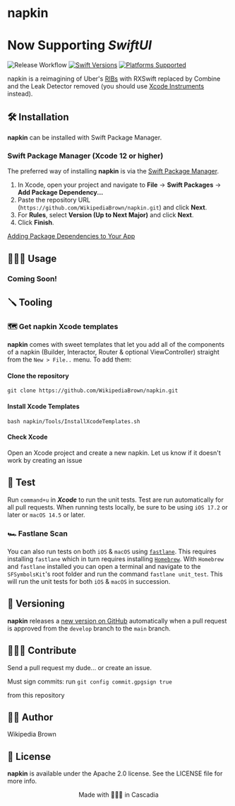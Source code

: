 # napkin

# Now Supporting ***SwiftUI***

![Release Workflow](https://github.com/WikipediaBrown/napkin/actions/workflows/Release.yml/badge.svg) 
[![Swift Versions](https://img.shields.io/endpoint?url=https%3A%2F%2Fswiftpackageindex.com%2Fapi%2Fpackages%2FWikipediaBrown%2Fnapkin%2Fbadge%3Ftype%3Dswift-versions)](https://swiftpackageindex.com/WikipediaBrown/napkin)
[![Platforms Supported](https://img.shields.io/endpoint?url=https%3A%2F%2Fswiftpackageindex.com%2Fapi%2Fpackages%2FWikipediaBrown%2Fnapkin%2Fbadge%3Ftype%3Dplatforms)](https://swiftpackageindex.com/WikipediaBrown/napkin)

napkin is a reimagining of Uber's [RIBs](https://github.com/uber/RIBs) with RXSwift replaced by Combine and the Leak Detector removed (you should use [Xcode Instruments](https://stackoverflow.com/a/51947107/5863650) instead). 

## 🛠️ Installation
**napkin** can be installed with Swift Package Manager.
### Swift Package Manager (Xcode 12 or higher)

The preferred way of installing **napkin** is via the [Swift Package Manager](https://swift.org/package-manager/).

1. In Xcode, open your project and navigate to **File** → **Swift Packages** → **Add Package Dependency...**
2. Paste the repository URL (`https://github.com/WikipediaBrown/napkin.git`) and click **Next**.
3. For **Rules**, select **Version (Up to Next Major)** and click **Next**.
4. Click **Finish**.

[Adding Package Dependencies to Your App](https://developer.apple.com/documentation/swift_packages/adding_package_dependencies_to_your_app)

## 👩🏽‍💻 Usage

### Coming Soon!

## 🪛 Tooling

### 🗺️ Get **napkin** Xcode templates
**napkin** comes with sweet templates that let you add all of the components of a napkin (Builder, Interactor, Router & optional ViewController) straight from the `New > File..` menu. To add them:

#### Clone the repository
```git clone https://github.com/WikipediaBrown/napkin.git```

#### Install Xcode Templates
```bash napkin/Tools/InstallXcodeTemplates.sh```

#### Check Xcode
Open an Xcode project and create a new napkin. Let us know if it doesn't work by creating an issue

## 🧪 Test

Run `command+u` in ***Xcode*** to run the unit tests. Test are run automatically for all pull requests. When running tests locally, be sure to be using `iOS 17.2` or later or `macOS 14.5` or later.

### 🏎️ Fastlane Scan

You can also run tests on both `iOS` & `macOS` using [`fastlane`](https://fastlane.tools). This requires installing `fastlane` which in turn requires installing [`Homebrew`](https://brew.sh). With `Homebrew` and `fastlane` installed you can open a terminal and navigate to the `SFSymbolsKit`'s root folder and run the command `fastlane unit_test`. This will run the unit tests for both `iOS` & `macOS` in succession.

## 🐁 Versioning

**napkin** releases a [new version on GitHub](https://github.com/WikipediaBrown/napkin/releases) automatically when a pull request is approved from the `develop` branch to the `main` branch.

## 👩🏽‍💻 Contribute

Send a pull request my dude... or create an issue.

Must sign commits: 
run 
`git config commit.gpgsign true`

from this repository
## ✍🏽 Author

Wikipedia Brown

## 🪪 License

**napkin** is available under the Apache 2.0 license. See the LICENSE file for more info.

<p align="center">Made with 🌲🌲🌲 in Cascadia</p>